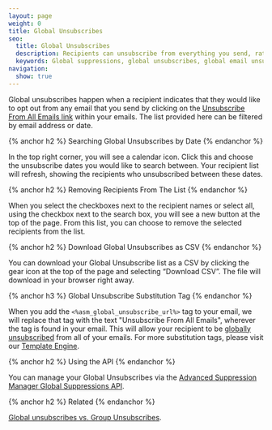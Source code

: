```yaml
---
layout: page
weight: 0
title: Global Unsubscribes
seo:
  title: Global Unsubscribes
  description: Recipients can unsubscribe from everything you send, rather than just a single group.
  keywords: Global suppressions, global unsubscribes, global email unsubscribe, global email suppression
navigation:
  show: true
---
```


Global unsubscribes happen when a recipient indicates that they would like to opt out from any email that you send by clicking on the [Unsubscribe From All Emails link]({{root_url}}/User_Guide/Suppressions/global_unsubscribes.html#-Global-Unsubscribe-Substitution-Tags) within your emails. The list provided here can be filtered by email address or date.

{% anchor h2 %}
Searching Global Unsubscribes by Date
{% endanchor %}

In the top right corner, you will see a calendar icon. Click this and choose the unsubscribe dates you would like to search between. Your recipient list will refresh, showing the recipients who unsubscribed between these dates.

{% anchor h2 %}
Removing Recipients From The List
{% endanchor %}

When you select the checkboxes next to the recipient names or select all, using the checkbox next to the search box, you will see a new button at the top of the page. From this list, you can choose to remove the selected recipients from the list.

{% anchor h2 %}
Download Global Unsubscribes as CSV
{% endanchor %}

You can download your Global Unsubscribe list as a CSV by clicking the gear icon at the top of the page and selecting “Download CSV”. The file will download in your browser right away.

{% anchor h3 %}
Global Unsubscribe Substitution Tag
{% endanchor %}

When you add the ```<%asm_global_unsubscribe_url%>``` tag to your email, we will replace that tag with the text "Unsubscribe From All Emails", wherever the tag is found in your email. This will allow your recipient to be [globally unsubscribed]({{root_url}}/User_Guide/Suppressions/global_unsubscribes.html) from all of your emails.  For more substitution tags, please visit our [Template Engine]({{root_url}}/User_Guide/Templates/create_edit.html#-Unsubscribe-Substitution-Tags).


{% anchor h2 %}
Using the API
{% endanchor %}

You can manage your Global Unsubscribes via the [Advanced Suppression Manager Global Suppressions API]({{root_url}}/API_Reference/Web_API_v3/Suppression_Management/global_suppressions.html).

{% anchor h2 %}
Related
{% endanchor %}

[Global unsubscribes vs. Group Unsubscribes]({{root_url}}/User_Guide/Email_Deliverability/Subscription_Tracking/suppressions_vs_unsubscribes.html).
